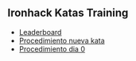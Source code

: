 ## Ironhack Katas Training

- [Leaderboard](leaderboard.md)
- [Procedimiento nueva kata](procedimiento_git_katas.md)
- [Procedimiento dia 0](procedimiento_dia_0.md)

